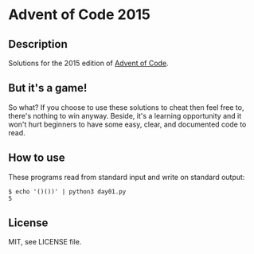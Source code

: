 # Advent of Code 2015

## Description

Solutions for the 2015 edition of [Advent of Code](http://adventofcode.com/).

## But it's a game!

So what? If you choose to use these solutions to cheat then feel free to, there's nothing to win anyway. Beside, it's a learning opportunity and it won't hurt beginners to have some easy, clear, and documented code to read.

## How to use

These programs read from standard input and write on standard output:

```console
$ echo '()())' | python3 day01.py
5
```

## License

MIT, see LICENSE file.
